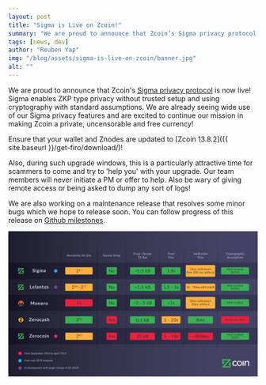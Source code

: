 ```yaml
---
layout: post
title: "Sigma is Live on Zcoin!"
summary: "We are proud to announce that Zcoin’s Sigma privacy protocol is now live!"
tags: [news, dev]
author: "Reuben Yap"
img: "/blog/assets/sigma-is-live-on-zcoin/banner.jpg"
alt: ""
---
```


We are proud to announce that Zcoin's [Sigma privacy protocol]() is now live! Sigma enables ZKP type privacy without trusted setup and using cryptography with standard assumptions. We are already seeing wide use of our Sigma privacy features and are excited to continue our mission in making Zcoin a private, uncensorable and free currency! 

Ensure that your wallet and Znodes are updated to [Zcoin 13.8.2]({{ site.baseurl }}/get-firo/download/)! 

Also, during such upgrade windows, this is a particularly attractive time for scammers to come and try to 'help you' with your upgrade. Our team members will never initiate a PM or offer to help. Also be wary of giving remote access or being asked to dump any sort of logs! 

We are also working on a maintenance release that resolves some minor bugs which we hope to release soon. You can follow progress of this release on [Github milestones](https://github.com/firoorg/firo/milestone/3). 

![](/blog/assets/sigma-is-live-on-zcoin/zcoin_table_coloured5-01.png)